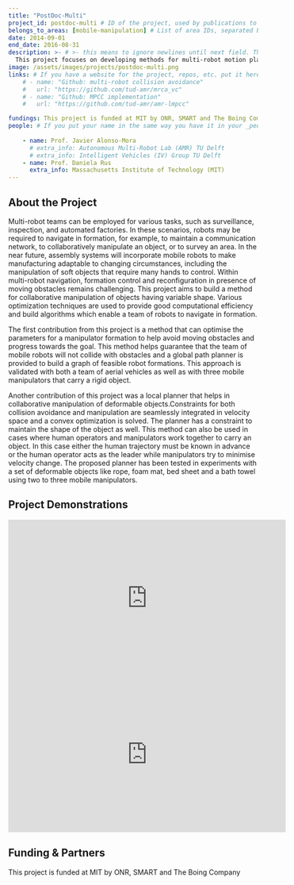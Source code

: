 ```yaml
---
title: "PostDoc-Multi"
project_id: postdoc-multi # ID of the project, used by publications to display in this project.
belongs_to_areas: [mobile-manipulation] # List of area IDs, separated by commas.
date: 2014-09-01
end_date: 2016-08-31
description: >- # >- this means to ignore newlines until next field. This is the project description, displayed in the project's card"
  This project focuses on developing methods for multi-robot motion planning.
image: /assets/images/projects/postdoc-multi.png
links: # If you have a website for the project, repos, etc. put it here.
    # - name: "Github: multi-robot collision avoidance"
    #   url: "https://github.com/tud-amr/mrca_vc"
    # - name: "Github: MPCC implementation"
    #   url: "https://github.com/tud-amr/amr-lmpcc"

fundings: This project is funded at MIT by ONR, SMART and The Boing Company
people: # If you put your name in the same way you have it in your _people entry, your preferred link will be added. extra_info is optional.
    
    - name: Prof. Javier Alonso-Mora
      # extra_info: Autonomous Multi-Robot Lab (AMR) TU Delft
      # extra_info: Intelligent Vehicles (IV) Group TU Delft
    - name: Prof. Daniela Rus
      extra_info: Massachusetts Institute of Technology (MIT)
---
```

<!-- Here you put the main body of the page, in markdown. You can also mix in html, or change this .md to .html -->
<!-- The fields of People, Funding, Links and Publications will be generated automatically -->

## About the Project

Multi-robot teams can be employed for various tasks, such as surveillance, inspection, and automated factories. In these scenarios, robots may be required to navigate in formation, for example, to maintain a communication network, to collaboratively manipulate an object, or to survey an area. In the near future, assembly systems will incorporate mobile robots to make manufacturing adaptable to changing circumstances, including the manipulation of soft objects that require many hands to control. Within multi-robot navigation, formation control and reconfiguration in presence of moving obstacles remains challenging. This project aims to build a method for collaborative manipulation of objects having variable shape. Various optimization techniques are used to provide good computational efficiency and build algorithms which enable a team of robots to navigate in formation.

The first contribution from this project is a method that can optimise the parameters for a manipulator formation to help avoid moving obstacles and progress towards the goal. This method helps guarantee that the team of mobile robots will not collide with obstacles and a global path planner is provided to build a graph of feasible robot formations. This approach is validated with both a team of aerial vehicles as well as with three mobile manipulators that carry a rigid object. 

Another contribution of this project was a local planner that helps in collaborative manipulation of deformable objects.Constraints for both collision avoidance and manipulation are seamlessly integrated in velocity space and a convex optimization is solved. The planner has a constraint to maintain the shape of the object as well. This method can also be used in cases where human operators and manipulators work together to carry an object. In this case either the human trajectory must be known in advance or the human operator acts as the leader while manipulators try to minimise velocity change. The proposed planner has been tested in experiments with a set of deformable objects like rope, foam mat, bed sheet and a bath towel using two to three mobile manipulators.




## Project Demonstrations

<div class="video-wrapper ratio ratio-16x9"> 
  <iframe width="560" height="315" src="https://www.youtube.com/embed/kxRu426UVdM?si=RwTIl8SdIDAUSD5B&mute=1" title="YouTube video player" frameborder="0" allow="accelerometer; autoplay; clipboard-write; encrypted-media; gyroscope; picture-in-picture; web-share" referrerpolicy="strict-origin-when-cross-origin" allowfullscreen></iframe>
</div>
<div class="video-wrapper ratio ratio-16x9">  
  <iframe width="560" height="315" src="https://www.youtube.com/embed/sDNqdEPA7pE?si=30btkH8z2rrI3HUR&mute=1" title="YouTube video player" frameborder="0" allow="accelerometer; autoplay; clipboard-write; encrypted-media; gyroscope; picture-in-picture; web-share" referrerpolicy="strict-origin-when-cross-origin" allowfullscreen></iframe>
</div>

## Funding & Partners

This project is funded at MIT by ONR, SMART and The Boing Company
